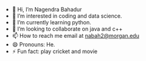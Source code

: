 - 👋 Hi, I’m Nagendra Bahadur
- 👀 I’m interested in coding and data science.
- 🌱 I’m currently learning python.
- 💞️ I’m looking to collaborate on java and c++
- 📫 How to reach me email at nabah2@morgan.edu
- 😄 Pronouns: He.
- ⚡ Fun fact: play cricket and movie

<!---
nabah2/nabah2 is a ✨ special ✨ repository because its `README.md` (this file) appears on your GitHub profile.
You can click the Preview link to take a look at your changes.
--->
